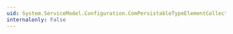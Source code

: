 ```yaml
---
uid: System.ServiceModel.Configuration.ComPersistableTypeElementCollection.#ctor
internalonly: False
---
```

